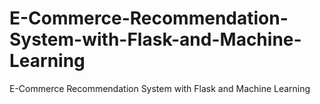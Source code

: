 # E-Commerce-Recommendation-System-with-Flask-and-Machine-Learning
E-Commerce Recommendation System with Flask and Machine Learning
